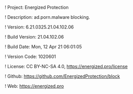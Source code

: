 ! Project: Energized Protection

! Description: ad.porn.malware blocking.

! Version: 6.21.0325.21.04.102.06

! Build Version: 21.04.102.06

! Build Date: Mon, 12 Apr 21 06:01:05

! Version Code: 1020601

! License: CC BY-NC-SA 4.0, https://energized.pro/license

! Github: https://github.com/EnergizedProtection/block

! Web: https://energized.pro
